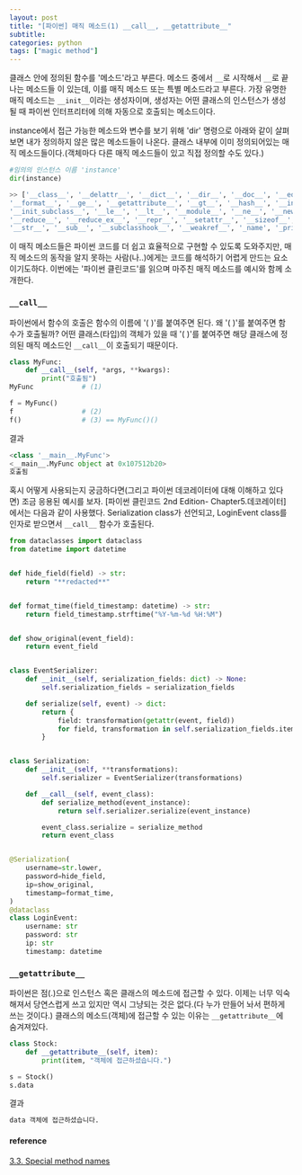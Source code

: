 ```yaml
---
layout: post
title: "[파이썬] 매직 메소드(1) __call__, __getattribute__"
subtitle:
categories: python
tags: ["magic method"]
---
```


클래스 안에 정의된 함수를 '메소드'라고 부른다. 메소드 중에서 `__`로 시작해서 `__`로 끝나는 메소드들 이 있는데, 이를 매직 메소드 또는 특별 메소드라고 부른다. 가장 유명한 매직 메소드는 `__init__`이라는 생성자이며, 생성자는 어떤 클래스의 인스턴스가 생성될 때 파이썬 인터프리터에 의해 자동으로 호출되는 메소드이다.

instance에서 접근 가능한 메소드와 변수를 보기 위해 'dir' 명령으로 아래와 같이 살펴보면 내가 정의하지 않은 많은 메소드들이 나온다. 클래스 내부에 이미 정의되어있는 매직 메소드들이다.(객체마다 다른 매직 메소드들이 있고 직접 정의할 수도 있다.)

```python
#임의의 인스턴스 이름 'instance'
dir(instance)

>> ['__class__', '__delattr__', '__dict__', '__dir__', '__doc__', '__eq__',
'__format__', '__ge__', '__getattribute__', '__gt__', '__hash__', '__init__',
'__init_subclass__', '__le__', '__lt__', '__module__', '__ne__', '__new__',
'__reduce__', '__reduce_ex__', '__repr__', '__setattr__', '__sizeof__',
'__str__', '__sub__', '__subclasshook__', '__weakref__', '_name', '_price']
```

이 매직 메소드들은 파이썬 코드를 더 쉽고 효율적으로 구현할 수 있도록 도와주지만, 매직 메소드의 동작을 알지 못하는 사람(나..)에게는 코드를 해석하기 어렵게 만드는 요소이기도하다. 이번에는 '파이썬 클린코드'를 읽으며 마주친 매직 메소드를 예시와 함께 소개한다.

### `__call__`

파이썬에서 함수의 호출은 함수의 이름에 '( )'를 붙여주면 된다. 왜 '( )'를 붙여주면 함수가 호출될까? 어떤 클래스(타입)의 객체가 있을 때 '( )'를 붙여주면 해당 클래스에 정의된 매직 메소드인 `__call__`이 호출되기 때문이다.

```python
class MyFunc:
	def __call__(self, *args, **kwargs):
		print("호출됨")
MyFunc            # (1)

f = MyFunc()
f                 # (2)
f()               # (3) == MyFunc()()
```

결과

```python
<class '__main__.MyFunc'>
<__main__.MyFunc object at 0x107512b20>
호출됨
```

혹시 어떻게 사용되는지 궁금하다면(그리고 파이썬 데코레이터에 대해 이해하고 있다면) 조금 응용된 예시를 보자. \[파이썬 클린코드 2nd Edition- Chapter5.데코레이터] 에서는 다음과 같이 사용했다. Serialization class가 선언되고, LoginEvent class를 인자로 받으면서 `__call__` 함수가 호출된다.

```python
from dataclasses import dataclass
from datetime import datetime


def hide_field(field) -> str:
    return "**redacted**"


def format_time(field_timestamp: datetime) -> str:
    return field_timestamp.strftime("%Y-%m-%d %H:%M")


def show_original(event_field):
    return event_field


class EventSerializer:
    def __init__(self, serialization_fields: dict) -> None:
        self.serialization_fields = serialization_fields

    def serialize(self, event) -> dict:
        return {
            field: transformation(getattr(event, field))
            for field, transformation in self.serialization_fields.items()
        }


class Serialization:
    def __init__(self, **transformations):
        self.serializer = EventSerializer(transformations)

    def __call__(self, event_class):
        def serialize_method(event_instance):
            return self.serializer.serialize(event_instance)

        event_class.serialize = serialize_method
        return event_class


@Serialization(
    username=str.lower,
    password=hide_field,
    ip=show_original,
    timestamp=format_time,
)
@dataclass
class LoginEvent:
    username: str
    password: str
    ip: str
    timestamp: datetime
```

### `__getattribute__`

파이썬은 점(.)으로 인스턴스 혹은 클래스의 메소드에 접근할 수 있다. 이제는 너무 익숙해져서 당연스럽게 쓰고 있지만 역시 그냥되는 것은 없다.(다 누가 만들어 놔서 편하게 쓰는 것이다.) 클래스의 메소드(객체)에 접근할 수 있는 이유는 `__getattribute__`에 숨겨져있다.

```python
class Stock:
    def __getattribute__(self, item):
        print(item, "객체에 접근하셨습니다.")

s = Stock()
s.data
```

결과

```python
data 객체에 접근하셨습니다.
```

#### reference

[3.3. Special method names](https://docs.python.org/3/reference/datamodel.html#special-method-names)
